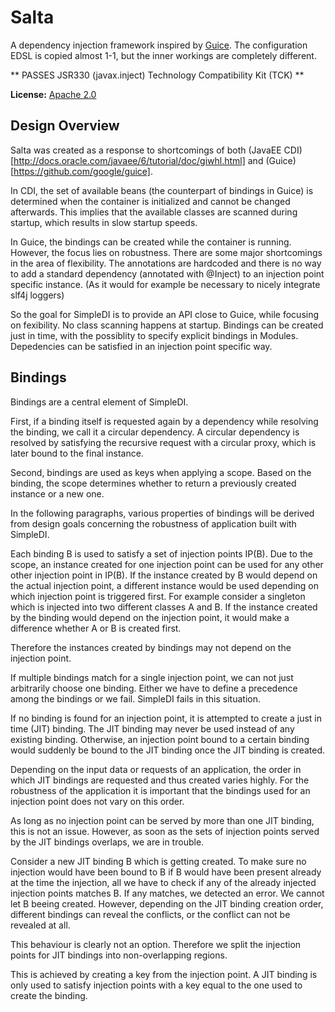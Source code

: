 # Salta

A dependency injection framework inspired by [Guice](https://github.com/google/guice). The configuration EDSL is copied almost 1-1, but the inner workings are completely different.

** PASSES JSR330 (javax.inject) Technology Compatibility Kit (TCK) **

**License:** [Apache 2.0](http://www.apache.org/licenses/LICENSE-2.0)

## Design Overview
Salta was created as a response to shortcomings of both (JavaEE CDI)[http://docs.oracle.com/javaee/6/tutorial/doc/giwhl.html] and (Guice)[https://github.com/google/guice]. 

In CDI, the set of available beans (the counterpart of bindings in Guice) is determined when the container is initialized and cannot be changed afterwards. This implies that the available classes are scanned during startup, which results in slow startup speeds.

In Guice, the bindings can be created while the container is running. However, the focus lies on robustness. There are some major shortcomings in the area of flexibility. The annotations are hardcoded and there is no way to add a standard dependency (annotated with @Inject) to an injection point specific instance. (As it would for example be necessary to nicely integrate slf4j loggers)

So the goal for SimpleDI is to provide an API close to Guice, while focusing on fexibility. No class scanning happens at startup. Bindings can be created just in time, with the possiblity to specify explicit bindings in Modules. Depedencies can be satisfied in an injection point specific way.

## Bindings
Bindings are a central element of SimpleDI. 

First, if a binding itself is requested again by a dependency while resolving the binding, we call it a circular dependency. A circular dependency is resolved by satisfying the recursive request with a circular proxy, which is later bound to the final instance.  

Second, bindings are used as keys when applying a scope. Based on the binding, the scope determines whether to return a previously created instance or a new one.

In the following paragraphs, various properties of bindings will be derived from design goals concerning the robustness of application built with SimpleDI.

Each binding B is used to satisfy a set of injection points IP(B). Due to the scope, an instance created for one injection point can be used for any other other injection point in IP(B). If the instance created by B would depend on the actual injection point, a different instance would be used depending on which injection point is triggered first. For example consider a singleton which is injected into two different classes A and B. If the instance created by the binding would depend on the injection point, it would make a difference whether A or B is created first. 

Therefore the instances created by bindings may not depend on the injection point.

If multiple bindings match for a single injection point, we can not just arbitrarily choose one binding. Either we have to define a precedence among the bindings or we fail. SimpleDI fails in this situation. 

If no binding is found for an injection point, it is attempted to create a just in time (JIT) binding. The JIT binding may never be used instead of any existing binding. Otherwise, an injection point bound to a certain binding would suddenly be bound to the JIT binding once the JIT binding is created.

Depending on the input data or requests of an application, the order in which JIT bindings are requested and thus created varies highly. For the robustness of the application it is important that the bindings used for an injection point does not vary on this order.

As long as no injection point can be served by more than one JIT binding, this is not an issue. However, as soon as the sets of injection points served by the JIT bindings overlaps, we are in trouble.  

Consider a new JIT binding B which is getting created. To make sure no injection would have been bound to B if B would have been present already at the time the injection, all we have to check if any of the already injected injection points matches B. If any matches, we detected an error. We cannot let B beeing created. However, depending on the JIT binding creation order, different bindings can reveal the conflicts, or the conflict can not be revealed at all.

This behaviour is clearly not an option. Therefore we split the injection points for JIT bindings into non-overlapping regions.

This is achieved by creating a key from the injection point. A JIT binding is only used to satisfy injection points with a key equal to the one used to create the binding.